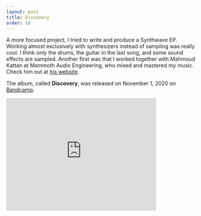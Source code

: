 ```yaml
---
layout: post
title: Discovery
order: 10
---
```

A more focused project, I tried to write and produce a Synthwave EP. Working almost exclusively
with synthesizers instead of sampling was really cool. I think only the drums, the guitar in the last
song, and some sound effects are sampled. Another first was that I worked together with Mahmoud
Kattan at Mammoth Audio Engineering, who mixed and mastered my music. Check him out at [his website](https://www.mammothaudioengineering.com/).

The album, called **Discovery**, was released on November 1, 2020 on [Bandcamp](https://lucaneukom.bandcamp.com/album/discovery).

<iframe style="border: 0; width: 400px; height: 300px;" src="https://bandcamp.com/EmbeddedPlayer/album=239997217/size=large/bgcol=333333/linkcol=fe7eaf/artwork=small/transparent=true/" seamless><a href="https://lucaneukom.bandcamp.com/album/discovery">Discovery by Neukom</a></iframe>